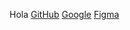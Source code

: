 Hola
[GitHub](https://www.github.com/) 
[Google](https://www.google.com/)
[Figma](https://www.figma.o/)
